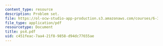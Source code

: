 ```yaml
---
content_type: resource
description: Problem set.
file: https://ol-ocw-studio-app-production.s3.amazonaws.com/courses/6-302-feedback-systems-spring-2007/c451feac7aa421f89858d94dc77655ae_ps4.pdf
file_type: application/pdf
resourcetype: Document
title: ps4.pdf
uid: c451feac-7aa4-21f8-9858-d94dc77655ae
---
```

